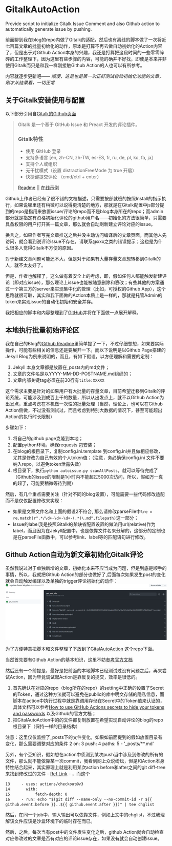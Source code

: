 # GitalkAutoAction
Provide script to initialize Gitalk Issue Comment and also Github action to automatically generate issue by pushing.

前面聊到我在blog的repo内做了Gitalk的适配，然后也有离线的脚本做了一次将近七百篇文章的批量初始化的动作，原本是打算不再去做自动初始化的Action内容了，但是出于对Github Action本身的兴趣，我还是打算把这段时间的一些零零碎碎的工作整理下，因为这里有些步骤的内容，可能的确并不好找，即使是本来并非使用Gitalk而只是和我一样刚接触Github Action的人也可以有所参考。

内容就逐步更新吧—— *顺便，这是也是第一次正好测试自动初始化功能的文章，刚才从结果看，一切正常*

## 关于Gitalk安装使用与配置
以下部分引用自[Gitalk的Github页面](https://github.com/gitalk/gitalk)
> Gitalk 是一个基于 GitHub Issue 和 Preact 开发的评论插件。
>
>### Gitalk特性
>
>- 使用 GitHub 登录
>- 支持多语言 [en, zh-CN, zh-TW, es-ES, fr, ru, de, pl, ko, fa, ja]
>- 支持个人或组织
>- 无干扰模式（设置 distractionFreeMode 为 true 开启）
>- 快捷键提交评论 （cmd/ctrl + enter）
>
>[Readme](https://github.com/gitalk/gitalk/blob/master/readme.md) ||
>[在线示例](https://gitalk.github.io)

Github上作者已经有了很不错的文档描述，只需要按部就班的按照Install的指示执行，如果说哪里还有稍微可以说得更清楚的地方，那就是在Gitalk配置中js部分提到的repo是指用来放置issue/评论的repo而不是blog本身所在的repo；而admin部分就是指定有资格初始化评论的github用户名——初始化的方法很简单，只需要具备权限的用户打开某一篇文章，那么就会自动刷新建立评论对应的issue。

换言之，如果作者写完文章推送之后并没主动访问编译后的文章页面，而其他人先访问，就会看到说评论issue不存在，请联系@xxx之类的错误提示；这也是为什么很多人觉得Gitalk不方便的原因。

对于新建文章问题可能还不大，但是对于如果有大量存量文章想转移到Gitalk的人，就不太友好了。

但是，作者也解释了，这么做有着安全上的考虑，即，假如任何人都能触发新建评论（即对应issue），那么理论上issue也能被随意删除和篡改；有些其他的方案通过一个第三方的server来实现集中化的管理（比如，可授权的Github App），这个思路就很可取，其实和我下面做的Action本质上是一样的，那就是托管Admin的token来实现issue的自动化初始和安全并存。

我把相应的脚本和内容整理到了[GitHub](https://github.com/shinemoon/GitalkAutoAction)并将在下面做一点展开解释。

## 本地执行批量初始评论区

我在自己的Blog的[Github Readme](https://shinemoon.github.io/the-post-838)里简单提了一下，不过仔细想想，如果要实际操作，可能有些相关的信息还是要展开一下。而以下说明是以Github Page搭建的Jekyll Blog为例来说明的，而且，有如下假设，以方便理解和需要的定制：

1. Jekyll 本身文章都是放置在_posts内的md文件；  
2. 文章的文件名是以YYYY-MM-DD-POSTNAME.md组织的；   
3. 文章内部关键tag必须在前30行有`title:XXXXX`

这个需求主要是针对的如果用户有大批量的存量文章，目前希望迁移到Gitalk的评论系统，可能涉及到成百上千的数量，所以从出发点上，就不以Github Action为出发点，重点考虑在本机做一次性的批量处理（当然，理论上，也可以在Github Action侧做，不过没有测试过，而且考虑到特别大数据的情况下，甚至可能超出Action的执行时长限制）

步骤如下：
1. 将自己的github page克隆到本地；
2. 配置python环境，确保requests 包安装；
3. 在blog的根目录下，复制config.ini.template 到config.ini并且做相应修改，尤其是修改为自己有效的个人token值；（注意，务必确保config.ini 文件不要纳入repo，以避免token泄露失效）
4. 根目录下，执行`python autoissue.py scanAllPosts`，就可以等待完成了（Github的issue的限制是1小时内不能超过5000次访问，所以，假如万一真的超了，可能要稍微等待到期）

然后，有几个重点需要关注（针对不同的blog设置），可能需要一些代码修改适配而不是仅仅配置修改来实现：
- 如果是文章文件名和上面的假设2不符合, 那么请修改parseFile中`lre = re.match(r".*/\d+-\d+-\d+-(.*)\.md",filepath)`这一部分；
- Issue的label我是按照Gitalk的某缺省配置设置的做法用url(relative)作为label，而且因为在Jekyll配置中，也是依靠文件名来分解的，这部分的定制也是在parseFile函数中，可以参考link、label等的匹配语句进行修改。

## Github Action自动为新文章初始化Gitalk评论

虽然我说过对于单独新增的文章，初始化本来不应当成为问题，但是到底是顺手的事情，所以，我就把Github Action的部分也做好了,后面每次如果发生post的变化就会自动触发编译以及单独的trigger评论初始化的动作：
![Workflow Example](https://github.com/shinemoon/GitalkAutoAction/blob/main/flow.png?raw=true) 

为了方便特意把脚本和文件整理了下放到了[GitalAutoAction](https://github.com/shinemoon/GitalkAutoAction) 这个repo下面。

当然首先要有Github Action的基本知识，这里不妨[参考官方文档](https://docs.github.com/cn/actions/learn-github-actions/understanding-github-actions?learn=getting_started&learnProduct=actions) 

然后还有一个前提是，最好是把前面的本地脚本已经测试过没有问题之后，再来尝试Action，因为毕竟调试起Action是靠反复的提交，效率是很低的。

1. 首先确认在对应的repo（blog所在的repo）的setting中正确的设置了Secret的Token，通过这种方法就可以避免在public的库中明文存储的隐私信息，而脚本在action中执行过程中就是靠调用存储在Secret中的Token值来认证的，具体文档可以参考[How to use GitHub Actions secrets to hide your tokens and passwords](https://www.theserverside.com/blog/Coffee-Talk-Java-News-Stories-and-Opinions/GitHub-Actions-Secrets-Example-Token-Tutorial) 以及Github的官方文档；
2. 把GitalAutoAction中的的文件都复制放置在希望实现自动评论的blog的repo根目录下（保持一样的目录结构）

注意：这里仅仅监控了_posts下的文件变化，如果如前面提到的假如放置目录有变化，那么需要调整对应的条件
    2 on:
    3   push:
    4     paths:
    5       - '_posts/**.md'

另外，有个豆知识，假如想在action中侦测到某次push当中涉及到修改的所有的文件，那么就不能依靠某一次commit，我看到网上众说纷纭，但是和Action本身特性结合起来，其实原理上就是利用某次action before和after之间的git diff-tree来找到修改过的文件 - [Ref Link](https://github.community/t/can-i-process-only-changed-files-with-github-actions/137814) - ，而这个

    13     - uses: actions/checkout@v3
    14       with:
    15           fetch-depth: 0
    16     - run: echo "$(git diff --name-only --no-commit-id -r ${{ github.event.before }}..${{ github.event.after }})" | tee chglist

然后，在同一个job中，输入输出可以依靠文件，例如上文中的chglist，不过我理解该文件应该是沙盒环境下的临时存在而已。

然后，之后，每次当有post中的文件发生变化之后，github Action就会自动检查对应修改过的文章是否有对应的评论issue存在，如果没有就会自动创建issue。

